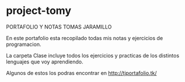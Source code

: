 # project-tomy
PORTAFOLIO Y NOTAS TOMAS JARAMILLO

En este portafolio esta recopilado todas mis notas y ejercicios de programacion.

La carpeta Clase incluye todos los ejercicios y practicas de los distintos lenguajes que voy aprendiendo.

Algunos de estos los podras encontrar en http://tjportafolio.tk/
